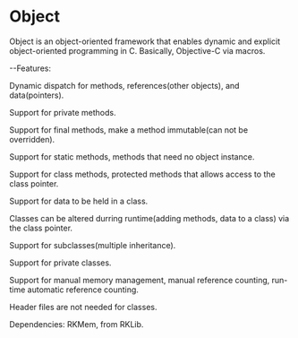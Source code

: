 # Object

Object is an object-oriented framework that enables dynamic and explicit object-oriented programming in C.
Basically, Objective-C via macros.

--Features:

Dynamic dispatch for methods, references(other objects), and data(pointers).

Support for private methods.

Support for final methods, make a method immutable(can not be overridden).

Support for static methods, methods that need no object instance.

Support for class methods, protected methods that allows access to the class pointer.

Support for data to be held in a class.

Classes can be altered durring runtime(adding methods, data to a class) via the class pointer.

Support for subclasses(multiple inheritance).

Support for private classes.

Support for manual memory management, manual reference counting, run-time automatic reference counting.

Header files are not needed for classes.

Dependencies: RKMem, from RKLib.